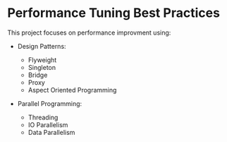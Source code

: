 # Performance Tuning Best Practices

This project focuses on performance improvment using:

- Design Patterns:
	- Flyweight
	- Singleton
	- Bridge
	- Proxy
	- Aspect Oriented Programming
	
- Parallel Programming:
	- Threading
	- IO Parallelism
	- Data Parallelism
	
